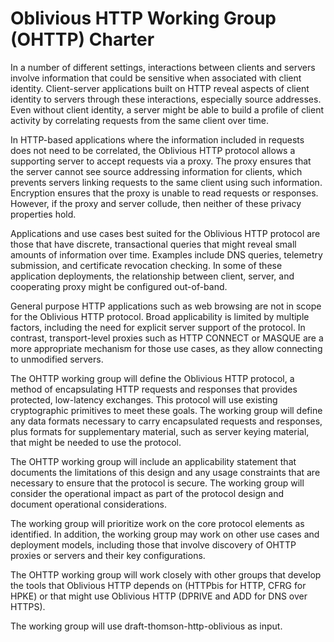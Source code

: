 # Oblivious HTTP Working Group (OHTTP) Charter

In a number of different settings, interactions between clients and servers
involve information that could be sensitive when associated with client
identity.  Client-server applications built on HTTP reveal aspects of client
identity to servers through these interactions, especially source addresses.
Even without client identity, a server might be able to build a profile of
client activity by correlating requests from the same client over time.

In HTTP-based applications where the information included in requests does not
need to be correlated, the Oblivious HTTP protocol allows a supporting server to
accept requests via a proxy.  The proxy ensures that the server cannot see
source addressing information for clients, which prevents servers linking
requests to the same client using such information.  Encryption ensures that the
proxy is unable to read requests or responses.  However, if the proxy and server
collude, then neither of these privacy properties hold.

Applications and use cases best suited for the Oblivious HTTP protocol are those
that have discrete, transactional queries that might reveal small amounts of
information over time.  Examples include DNS queries, telemetry submission, and
certificate revocation checking. In some of these application deployments, the
relationship between client, server, and cooperating proxy might be configured
out-of-band.

General purpose HTTP applications such as web browsing are not in scope for the
Oblivious HTTP protocol. Broad applicability is limited by multiple factors,
including the need for explicit server support of the protocol. In contrast,
transport-level proxies such as HTTP CONNECT or MASQUE are a more appropriate
mechanism for those use cases, as they allow connecting to unmodified servers.

The OHTTP working group will define the Oblivious HTTP protocol, a method of
encapsulating HTTP requests and responses that provides protected, low-latency
exchanges.  This protocol will use existing cryptographic primitives to meet
these goals.  The working group will define any data formats necessary to carry
encapsulated requests and responses, plus formats for supplementary material,
such as server keying material, that might be needed to use the protocol.

The OHTTP working group will include an applicability statement that documents
the limitations of this design and any usage constraints that are necessary to
ensure that the protocol is secure.  The working group will consider the
operational impact as part of the protocol design and document operational
considerations.

The working group will prioritize work on the core protocol elements as
identified.  In addition, the working group may work on other use cases and
deployment models, including those that involve discovery of OHTTP proxies or
servers and their key configurations.

The OHTTP working group will work closely with other groups that develop the
tools that Oblivious HTTP depends on (HTTPbis for HTTP, CFRG for HPKE) or that
might use Oblivious HTTP (DPRIVE and ADD for DNS over HTTPS).

The working group will use draft-thomson-http-oblivious as input.
